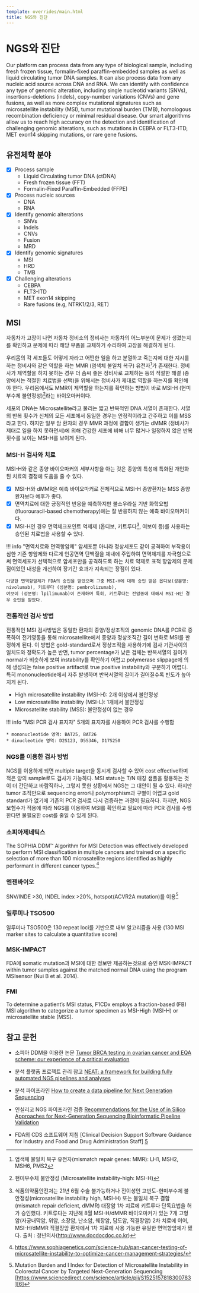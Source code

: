 ```yaml
---
template: overrides/main.html
title: NGS와 진단
---
```


# NGS와 진단
Our platform can process data from any type of biological sample, including fresh frozen tissue, formalin-fixed paraffin-embedded samples as well as liquid circulating tumor DNA samples. It can also process data from any nucleic acid source across DNA and RNA. We can identify with confidence any type of genomic alteration, including single nucleotid variants (SNVs), insertions-deletions (indels), copy-number variations (CNVs) and gene fusions, as well as more complex mutational signatures such as microsatellite instability (MSI), tumor mutational burden (TMB), homologous recombination deficiency or minimal residual disease. Our smart algorithms allow us to reach high accuracy on the detection and identification of challenging genomic alterations, such as mutations in CEBPA or FLT3-ITD, MET exon14 skipping mutations, or rare gene fusions.

## 유전체학 분야
- [x] Process sample
    * Liquid Circulating tumor DNA (ctDNA)
    * Fresh frozen tissue (FFT)
    * Formalin-Fixed Paraffin-Embedded (FFPE)
- [x] Process nucleic sources
    * DNA
    * RNA
- [x] Identify genomic alterations
    * SNVs
    * Indels
    * CNVs
    * Fusion
    * MRD
- [x] Identify genomic signatures
    * MSI
    * HRD
    * TMB
- [x] Challenging alterations
    * CEBPA
    * FLT3-ITD
    * MET exon14 skipping
    * Rare fusions (e.g, NTRK1/2/3, RET)

## MSI
자동차가 고장이 나면 자동차 정비소의 정비사는 자동차의 어느부분이 문제가 생겼는지를 확인하고
문제에 따라 해당 부품을 교체하거 수리하여 고장을 해결하게 된다.

우리몸의 각 세포들도 어떻게 자라고 어떤한 일을 하고 분열하고 죽는지에 대한 지시를 하는 정비사와 같은 역할을 하는 MMR (염색체 불일치 복구) 유전자[^1]가 존재한다.
정비사가 제역할을 하지 못하는 경우 더 솜씨 좋은 정비사로 교체하는 등의 적절한 해결 (종양에서는 적절한 치료법을 선택)을 위해서는
정비사가 제대로 역할을 하는지를 확인해야 한다. 우리몸에서도 MMR이 제역할을 하는지를 확인하는 방법이 바로 MSI-H (현미부수체 불안정성)[^2]라는 바이오마커이다. 

세포의 DNA는 Microsatellite라고 불리는 짧고 반복적인 DNA 서열이 존재한다. 서열의 반복 횟수가 신체의 모든 세포에서 동일한 경우는 안정적이라고 간주하고 이를 MSS라고 한다.
하지만 일부 암 환자의 경우 MMR 과정에 결합이 생기는 dMMR (정비사가 제대로 일을 하지 못하면서)에 의해 건강한 세포에 비해 너무 많거나 일정하지 않은 반복 횟수를 보이는 MSI-H를 보이게 된다.

[^1]:
    염색체 불일치 복구 유전자(mismatch repair genes: MMR): LH1, MSH2, MSH6, PMS2
[^2]:
    현미부수체 불안정성 (Microsatellite instability-high: MSI-H)
    

### MSI-H 검사와 치료
MSI-H와 같은 종양 바이오마커의 세부사항을 아는 것은 종양의 특성에 특화된 개인화된 치료의 결정에 도움을 줄 수 있다.

- [x] MSI-H와 dMMR은 예측 바이오마커로 전체적으로 MSI-H 종양환자는 MSS 종양 환자보다 예후가 좋다.
- [x] 면역치료에 대한 긍정적인 반응을 예측하지만 불소우라실 기반 화학요법 (fluorouracil-based chemotherapy)에는 잘 반응하지 않는 예측 바이오마커이다.
- [x] MSI-H인 경우 면역체크포인트 억제제 (옵디보, 키트루다[^3], 여보이 등)를 사용하는 승인된 치료법을 사용할 수 있다.

!!! info "면역치료와 면역항암제"
    암세포뿐 아니라 정상세포도 같이 공격하여 부작용이 심한 기존 항암제와 다르게
    인공면역 단백질을 체내에 주입하여 면역체계를 자극함으로써 면역세포가 선택적으로 암세포만을 공격하도록 하는 치료 약제로
    표적 항암제의 문제점이었던 내성을 개선하여 장기간 효과가 지속되는 장점이 있다.

    다양한 면역항암제가 FDA의 승인을 받았으며 그중 MSI-H에 대해 승인 받은 옵디보(성분명: nivolumab), 키트루다 (성분명: pembrolizumab),
    여보이 (성분명: lpilimumab)이 존재하며 특히, 키트루다는 전암종에 대해서 MSI-H인 경우 승인을 받았다.

[^3]:
    식품의약품안전처는 21년 6월  수술 불가능하거나 전이성인 고빈도-현미부수체 불안정성(microsatellite instability high, MSI-H) 또는 불일치 복구 결함(mismatch repair deficient, dMMR) 대장암 1차 치료에 키트루다 단독요법을 허가 승인했다.
    키트루다는 지난해 8월 MSI-H/dMMR 바이오마커가 있는 7개 고형암(자궁내막암, 위암, 소장암, 난소암, 췌장암, 담도암, 직결장암) 2차 치료에 이어, MSI-H/dMMR 직결장암 환자에서 1차 치료에 사용 가능한 유일한 면역항암제가 됐다. 
    출처 : 청년의사(http://www.docdocdoc.co.kr)

### 전통적인 검사 방법
전통적인 MSI 검사방법은 동일한 환자의 종양/정상조직의 genomic DNA를 PCR로 증폭하여 전기영동을 통해 microsatellite에서 종양과 정상조직간 길이 변화로 MSI를 판정하게 된다.
이 방법은 gold-standard로서 정상조직을 사용하기에 검사 기관사이의 일치도와 정확도가 높은 반면, tumor percentage가 낮은 검체는 반복서열의 길이가 normal가 비슷하게 보여 instability를 확인하기 어렵고 polymerase slippage에 의해 생성되는 false positive artifact로 true positive instability와 구분하기 어렵다. 특히 mononucleotide에서 자주 발생하며 반복서열의 길이가 길어질수록 빈도가 높아지게 된다.

* High microsatellite instability (MSI-H): 2개 이상에서 불안정성
* Low microsatellite instability (MSI-L): 1개에서 불안정성
* Microsatellite stability (MSS): 불안정성이 없는 경우

!!! info "MSI PCR 검사 표지자"
    5개의 표지자를 사용하여 PCR 검사를 수행함

    * mononucleotide 영역: BAT25, BAT26
    * dinucleotide 영역: D2S123, D5S346, D17S250

### NGS를 이용한 검사 방법
NGS를 이용하게 되면 multiple target을 동시게 검사할 수 있어 cost effective하며 적은 양의 sample로도 검사가 가능하다. 
MSI status는 T/N 매칭 샘플을 활용하는 것이 더 간단하고 바람직하나, 그렇지 못한 상황에서 NGS는 그 대안이 될 수 있다.
하지만 tumor 조직만으로 sequencing error나 polymorphism과 구별이 어렵고 gold standard가 없기에 기존의 PCR 검사로 다시 검증하는 과정이 필요하다. 
하지만, NGS 보험수가 적용에 따라 NGS를 이용하여 MSI를 확인하고 필요에 따라 PCR 검사를 수행한다면 불필요한 cost를 줄일 수 있게 된다.

### 소피아제네틱스
The SOPHIA DDM™ Algorithm for MSI Detection was effectively developed to perform MSI classification in multiple cancers and trained on a specific selection of more than 100 microsatellite regions identified as highly performant in different cancer types.[^10]

[^10]:
    https://www.sophiagenetics.com/science-hub/pan-cancer-testing-of-microsatellite-instability-to-optimize-cancer-management-strategies/

### 엔젠바이오
SNV/INDE >30, INDEL index >20%, hotspot(ACVR2A mutation)를 이용[^4]

[^4]:
    Mutation Burden and I Index for Detection of Microsatellite Instability in Colorectal Cancer by Targeted Next-Generation Sequencing [https://www.sciencedirect.com/science/article/pii/S1525157818300783][6]

  [6]: https://www.sciencedirect.com/science/article/pii/S1525157818300783

### 일루미나 TSO500
일루미나 TSO500은 130 repeat loci를 기반으로 내부 알고리즘을 사용
(130 MSI marker sites to calculate a quantitative score)

### MSK-IMPACT
FDA에 somatic mutation과 MSI에 대한 정보만 제공하는것으로 승인
MSK-IMPACT within tumor samples against the matched normal DNA using the program MSIsensor (Nui B et al. 2014).

### FMI
To determine a patient’s MSI status, F1CDx employs a fraction-based (FB) MSI algorithm to categorize a
tumor specimen as MSI-High (MSI-H) or microsatellite stable (MSS).

## 참고 문헌

* 소피아 DDM을 이용한 논문 [Tumor BRCA testing in ovarian cancer and EQA scheme: our experience of a critical evaluation][1]
* 분석 플랫폼 프로젝트 관리 참고 [NEAT: a framework for building fully automated NGS pipelines and analyses][2]
* 분석 파이프라인 [How to create a data pipeline for Next Generation Sequencing][3]
* 인실리코 NGS 파이프라인 검증 [Recommendations for the Use of in Silico Approaches for Next-Generation Sequencing Bioinformatic Pipeline Validation][4]
* FDA의 CDS 소프트웨어 지침 [Clinical Decision Support Software Guidance for Industry and Food and Drug Administration Staff] [5]

  [1]: https://link.springer.com/article/10.1007/s11033-021-06812-0
  [2]: https://bmcbioinformatics.biomedcentral.com/articles/10.1186/s12859-016-0902-3
  [3]: https://www.opensourcerers.org/2020/12/14/industry-use-case-next-generation-sequencing-for-a-distributed-data-pipeline/
  [4]: https://www.jmdjournal.org/article/S1525-1578(22)00287-2/fulltext
  [5]: https://www.fda.gov/regulatory-information/search-fda-guidance-documents/clinical-decision-support-software